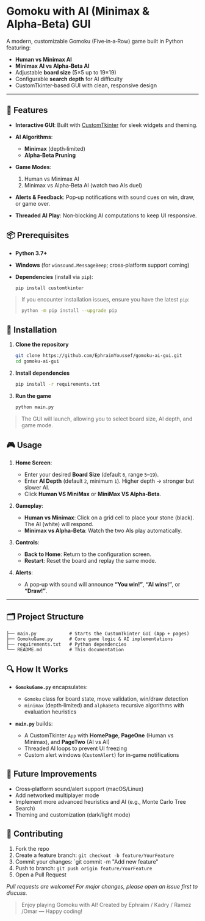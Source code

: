 # Gomoku with AI (Minimax & Alpha‑Beta) GUI

A modern, customizable Gomoku (Five‑in‑a‑Row) game built in Python featuring:

* **Human vs Minimax AI**
* **Minimax AI vs Alpha‑Beta AI**
* Adjustable **board size** (5×5 up to 19×19)
* Configurable **search depth** for AI difficulty
* CustomTkinter‑based GUI with clean, responsive design

---

## 🔧 Features

* **Interactive GUI**: Built with [CustomTkinter](https://github.com/TomSchimansky/CustomTkinter) for sleek widgets and theming.
* **AI Algorithms**:

  * **Minimax** (depth‑limited)
  * **Alpha‑Beta Pruning**
* **Game Modes**:

  1. Human vs Minimax AI
  2. Minimax vs Alpha‑Beta AI (watch two AIs duel)
* **Alerts & Feedback**: Pop‑up notifications with sound cues on win, draw, or game over.
* **Threaded AI Play**: Non‑blocking AI computations to keep UI responsive.

## 📦 Prerequisites

* **Python 3.7+**
* **Windows** (for `winsound.MessageBeep`; cross‑platform support coming)
* **Dependencies** (install via `pip`):

  ```bash
  pip install customtkinter
  ```

> If you encounter installation issues, ensure you have the latest `pip`:
>
> ```bash
> python -m pip install --upgrade pip
> ```

## 🚀 Installation

1. **Clone the repository**

   ```bash
   git clone https://github.com/EphraimYoussef/gomoku‑ai‑gui.git
   cd gomoku‑ai‑gui
   ```

2. **Install dependencies**

   ```bash
   pip install -r requirements.txt
   ```

3. **Run the game**

   ```bash
   python main.py
   ```

> The GUI will launch, allowing you to select board size, AI depth, and game mode.

## 🎮 Usage

1. **Home Screen**:

   * Enter your desired **Board Size** (default `6`, range `5`–`19`).
   * Enter **AI Depth** (default `2`, minimum `1`). Higher depth → stronger but slower AI.
   * Click **Human VS MiniMax** or **MiniMax VS Alpha‑Beta**.

2. **Gameplay**:

   * **Human vs Minimax**: Click on a grid cell to place your stone (black). The AI (white) will respond.
   * **Minimax vs Alpha‑Beta**: Watch the two AIs play automatically.

3. **Controls**:

   * **Back to Home**: Return to the configuration screen.
   * **Restart**: Reset the board and replay the same mode.

4. **Alerts**:

   * A pop‑up with sound will announce **“You win!”**, **“AI wins!”**, or **“Draw!”**.

---

## 🗂️ Project Structure

```text
├── main.py            # Starts the CustomTkinter GUI (App + pages)
├── GomokuGame.py      # Core game logic & AI implementations
├── requirements.txt   # Python dependencies
└── README.md          # This documentation
```

## 🔍 How It Works

* **`GomokuGame.py`** encapsulates:

  * `Gomoku` class for board state, move validation, win/draw detection
  * `minimax` (depth‑limited) and `alphaBeta` recursive algorithms with evaluation heuristics
* **`main.py`** builds:

  * A CustomTkinter `App` with **HomePage**, **PageOne** (Human vs Minimax), and **PageTwo** (AI vs AI)
  * Threaded AI loops to prevent UI freezing
  * Custom alert windows (`CustomAlert`) for in‑game notifications

## 🎯 Future Improvements

* Cross‑platform sound/alert support (macOS/Linux)
* Add networked multiplayer mode
* Implement more advanced heuristics and AI (e.g., Monte Carlo Tree Search)
* Theming and customization (dark/light mode)

## 🤝 Contributing

1. Fork the repo
2. Create a feature branch: `git checkout -b feature/YourFeature`
3. Commit your changes: \`git commit -m "Add new feature"
4. Push to branch: `git push origin feature/YourFeature`
5. Open a Pull Request

*Pull requests are welcome! For major changes, please open an issue first to discuss.*



> Enjoy playing Gomoku with AI!
> Created by Ephraim / Kadry / Ramez /Omar
— Happy coding!
